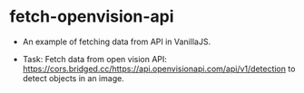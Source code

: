 # fetch-openvision-api

- An example of fetching data from API in VanillaJS.

- Task: Fetch data from open vision API: https://cors.bridged.cc/https://api.openvisionapi.com/api/v1/detection to detect objects in an image.
